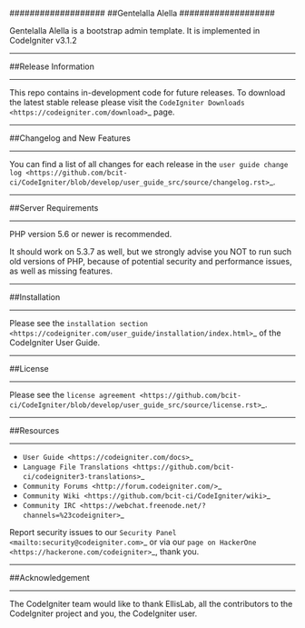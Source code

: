 ###################
##Gentelalla Alella
###################

Gentelalla Alella is a bootstrap admin template. It is implemented in CodeIgniter v3.1.2

*******************
##Release Information
*******************

This repo contains in-development code for future releases. To download the
latest stable release please visit the `CodeIgniter Downloads
<https://codeigniter.com/download>`_ page.

**************************
##Changelog and New Features
**************************

You can find a list of all changes for each release in the `user
guide change log <https://github.com/bcit-ci/CodeIgniter/blob/develop/user_guide_src/source/changelog.rst>`_.

*******************
##Server Requirements
*******************

PHP version 5.6 or newer is recommended.

It should work on 5.3.7 as well, but we strongly advise you NOT to run
such old versions of PHP, because of potential security and performance
issues, as well as missing features.

************
##Installation
************

Please see the `installation section <https://codeigniter.com/user_guide/installation/index.html>`_
of the CodeIgniter User Guide.

*******
##License
*******

Please see the `license
agreement <https://github.com/bcit-ci/CodeIgniter/blob/develop/user_guide_src/source/license.rst>`_.

*********
##Resources
*********

-  `User Guide <https://codeigniter.com/docs>`_
-  `Language File Translations <https://github.com/bcit-ci/codeigniter3-translations>`_
-  `Community Forums <http://forum.codeigniter.com/>`_
-  `Community Wiki <https://github.com/bcit-ci/CodeIgniter/wiki>`_
-  `Community IRC <https://webchat.freenode.net/?channels=%23codeigniter>`_

Report security issues to our `Security Panel <mailto:security@codeigniter.com>`_
or via our `page on HackerOne <https://hackerone.com/codeigniter>`_, thank you.

***************
##Acknowledgement
***************

The CodeIgniter team would like to thank EllisLab, all the
contributors to the CodeIgniter project and you, the CodeIgniter user.
